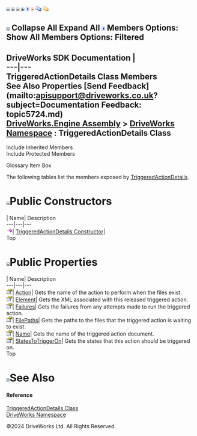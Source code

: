 ![](dotnetimages/collapse.gif) ![](dotnetimages/expand.gif) ![](dotnetimages/collapse.gif) ![](dotnetimages/expand.gif) ![](dotnetimages/drpdown.gif) ![](dotnetimages/drpdown_orange.gif) ![](dotnetimages/copycode.gif) ![](dotnetimages/copycodeHighlight.gif)

![](dotnetimages/collapse.gif) Collapse All Expand All ![](dotnetimages/drpdown.gif) Members Options: Show All  Members Options: Filtered   
---  
DriveWorks SDK Documentation  |   
---|---  
TriggeredActionDetails Class Members   
See Also Properties [Send Feedback](mailto:apisupport@driveworks.co.uk?subject=Documentation Feedback: topic5724.md)  
[DriveWorks.Engine Assembly](topic2156.md) > [DriveWorks Namespace](topic2159.md) : TriggeredActionDetails Class  
---  
  
Include Inherited Members    
Include Protected Members  


Glossary Item Box

The following tables list the members exposed by [TriggeredActionDetails](topic5724.md).

# ![](dotnetimages/collapse.gif)Public Constructors

| Name| Description  
---|---|---  
![Public Constructor](dotnetimages/publicConstructor.gif)| [TriggeredActionDetails Constructor](topic5730.md)|   
Top

# ![](dotnetimages/collapse.gif)Public Properties

| Name| Description  
---|---|---  
![Public Property](dotnetimages/publicProperty.gif)| [Action](topic5731.md)| Gets the name of the action to perform when the files exist.   
![Public Property](dotnetimages/publicProperty.gif)| [Element](topic5732.md)| Gets the XML associated with this released triggered action.   
![Public Property](dotnetimages/publicProperty.gif)| [Failures](topic5733.md)| Gets the failures from any attempts made to run the triggered action.   
![Public Property](dotnetimages/publicProperty.gif)| [FilePaths](topic5734.md)| Gets the paths to the files that the triggered action is waiting to exist.   
![Public Property](dotnetimages/publicProperty.gif)| [Name](topic5735.md)| Gets the name of the triggered action document.   
![Public Property](dotnetimages/publicProperty.gif)| [StatesToTriggerOn](topic5736.md)| Gets the states that this action should be triggered on.   
Top

# ![](dotnetimages/collapse.gif)See Also

#### Reference

[TriggeredActionDetails Class](topic5724.md)   
[DriveWorks Namespace](topic2159.md)

©2024 DriveWorks Ltd. All Rights Reserved.
